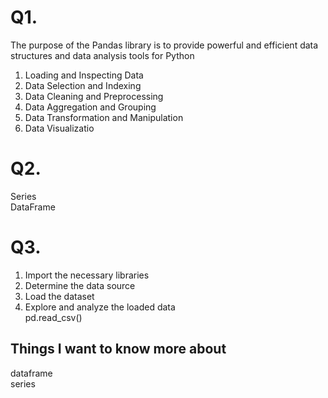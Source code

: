 # Q1.
The purpose of the Pandas library is to provide powerful and efficient data structures and data analysis tools for Python <br>
1. Loading and Inspecting Data<br>
2. Data Selection and Indexing<br>
3. Data Cleaning and Preprocessing<br>
4. Data Aggregation and Grouping<br>
5. Data Transformation and Manipulation<br>
6. Data Visualizatio<br>

# Q2.
Series<br>
DataFrame<br>
# Q3.
1. Import the necessary libraries<br>
2. Determine the data source<br>
3. Load the dataset<br>
4. Explore and analyze the loaded data<br>
pd.read_csv()<br>
## Things I want to know more about
dataframe<br>
series<br>
